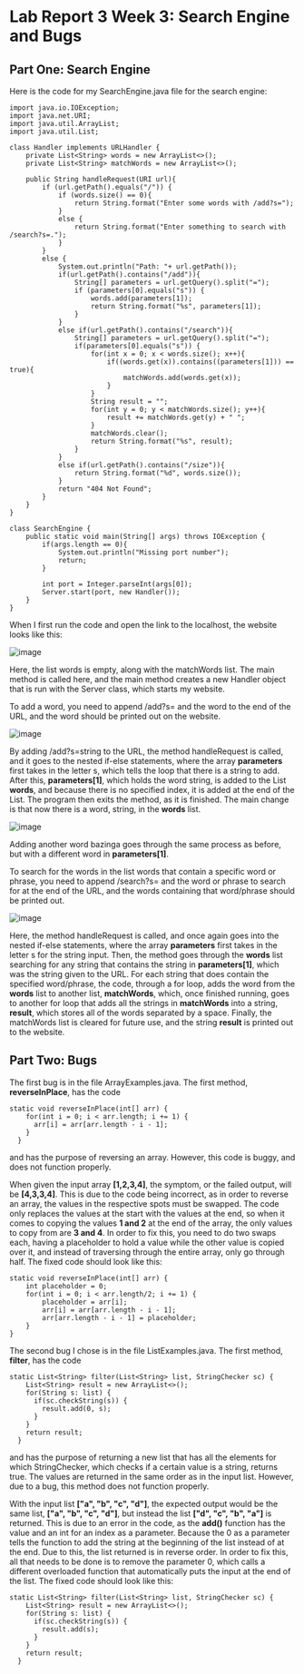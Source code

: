 # Lab Report 3 Week 3: Search Engine and Bugs

Part One: Search Engine
-----------------------

Here is the code for my SearchEngine.java file for the search engine:

```
import java.io.IOException;
import java.net.URI;
import java.util.ArrayList;
import java.util.List;

class Handler implements URLHandler {
    private List<String> words = new ArrayList<>();
    private List<String> matchWords = new ArrayList<>();

    public String handleRequest(URI url){  
        if (url.getPath().equals("/")) {
            if (words.size() == 0){
                return String.format("Enter some words with /add?s=");
            }
            else {
                return String.format("Enter something to search with /search?s=.");
            }
        }
        else {
            System.out.println("Path: "+ url.getPath());
            if(url.getPath().contains("/add")){
                String[] parameters = url.getQuery().split("=");
                if (parameters[0].equals("s")) {
                    words.add(parameters[1]);
                    return String.format("%s", parameters[1]);
                }
            }
            else if(url.getPath().contains("/search")){
                String[] parameters = url.getQuery().split("=");
                if(parameters[0].equals("s")) {
                    for(int x = 0; x < words.size(); x++){
                        if((words.get(x)).contains((parameters[1])) == true){
                            matchWords.add(words.get(x));
                        }
                    }
                    String result = "";
                    for(int y = 0; y < matchWords.size(); y++){
                        result += matchWords.get(y) + " ";
                    }
                    matchWords.clear();
                    return String.format("%s", result);
                }
            }
            else if(url.getPath().contains("/size")){
                return String.format("%d", words.size());
            }
            return "404 Not Found";
        }
    }
}

class SearchEngine {
    public static void main(String[] args) throws IOException {
        if(args.length == 0){
            System.out.println("Missing port number");
            return;
        }

        int port = Integer.parseInt(args[0]);
        Server.start(port, new Handler());
    }
}
```

When I first run the code and open the link to the localhost, the website looks like this:

![image](start.JPG?raw=true)

Here, the list words is empty, along with the matchWords list. The main method is called here, and the main method creates a new Handler object that is 
run with the Server class, which starts my website.

To add a word, you need to append /add?s= and the word to the end of the URL, and the word should be printed out on the website.

![image](add_string.JPG?raw=true)

By adding /add?s=string to the URL, the method handleRequest is called, and it goes to the nested if-else statements, where the array **parameters** first
takes in the letter s, which tells the loop that there is a string to add. After this, **parameters[1]**, which holds the word string, is added to the
List **words**, and because there is no specified index, it is added at the end of the List. The program then exits the method, as it is finished. The main
change is that now there is a word, string, in the **words** list.

![image](add_bazinga.JPG?raw=true)

Adding another word bazinga goes through the same process as before, but with a different word in **parameters[1]**. 

To search for the words in the list words that contain a specific word or phrase, you need to append /search?s= and the word or phrase to search for at
the end of the URL, and the words containing that word/phrase should be printed out.

![image](search.JPG?raw=true)

Here, the method handleRequest is called, and once again goes into the nested if-else statements, where the array **parameters** first takes in the letter
s for the string input. Then, the method goes through the **words** list searching for any string that contains the string in **parameters[1]**, which was 
the string given to the URL. For each string that does contain the specified word/phrase, the code, through a for loop, adds the word from the **words** 
list to another list, **matchWords**, which, once finished running, goes to another for loop that adds all the strings in **matchWords** into a string, 
**result**, which stores all of the words separated by a space. Finally, the matchWords list is cleared for future use, and the string **result** is printed
out to the website.


Part Two: Bugs
--------------

The first bug is in the file ArrayExamples.java. The first method, **reverseInPlace**, has the code

```
static void reverseInPlace(int[] arr) {
    for(int i = 0; i < arr.length; i += 1) {
      arr[i] = arr[arr.length - i - 1];
    }
  }
```

and has the purpose of reversing an array. However, this code is buggy, and does not function properly.

When given the input array **[1,2,3,4]**, the symptom, or the failed output, will be **[4,3,3,4]**. This is due to the code being incorrect, as in order
to reverse an array, the values in the respective spots must be swapped. The code only replaces the values at the start with the values at the end, so when
it comes to copying the values **1 and 2** at the end of the array, the only values to copy from are **3 and 4**. In order to fix this, you need to do two 
swaps each, having a placeholder to hold a value while the other value is copied over it, and instead of traversing through the entire array, only go through half. The fixed code should look like this:

```
static void reverseInPlace(int[] arr) {
    int placeholder = 0;
    for(int i = 0; i < arr.length/2; i += 1) {
        placeholder = arr[i];
        arr[i] = arr[arr.length - i - 1];
        arr[arr.length - i - 1] = placeholder;
    }
}
```


The second bug I chose is in the file ListExamples.java. The first method, **filter**, has the code

```
static List<String> filter(List<String> list, StringChecker sc) {
    List<String> result = new ArrayList<>();
    for(String s: list) {
      if(sc.checkString(s)) {
        result.add(0, s);
      }
    }
    return result;
  }
```

and has the purpose of returning a new list that has all the elements for which StringChecker, which checks if a certain value is a string, returns true. The
values are returned in the same order as in the input list. However, due to a bug, this method does not function properly.

With the input list **["a", "b", "c", "d"]**, the expected output would be the same list, **["a", "b", "c", "d"]**, but instead the list **["d", "c", "b", "a"]** is returned. This is due to an error in the code, as the **add()** function has the value and an int for an index as a parameter. Because the 0 as a parameter tells the function to add the string at the beginning of the list instead of at the end. Due to this, the list returned is in reverse order. In order to fix this, all that needs to be done is to remove the parameter 0, which calls a different overloaded function that automatically puts the input at the end of the list. The fixed code should look like this:

```
static List<String> filter(List<String> list, StringChecker sc) {
    List<String> result = new ArrayList<>();
    for(String s: list) {
      if(sc.checkString(s)) {
        result.add(s);
      }
    }
    return result;
  }
```

